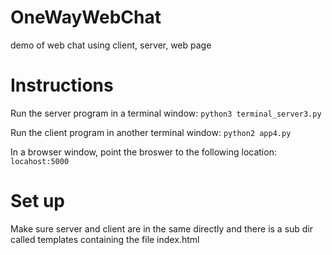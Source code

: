# OneWayWebChat
demo of web chat using client, server, web page

# Instructions
Run the server program in a terminal window:
`python3 terminal_server3.py`

Run the client program in another terminal window:
`python2 app4.py`

In a browser window, point the broswer to the following location:
`locahost:5000`

# Set up
Make sure server and client are in the same directly and there
is a sub dir called templates containing the file index.html


